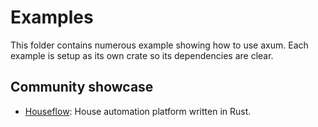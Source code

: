 # Examples

This folder contains numerous example showing how to use axum. Each example is
setup as its own crate so its dependencies are clear.

## Community showcase

- [Houseflow](https://github.com/gbaranski/houseflow): House automation platform written in Rust.
